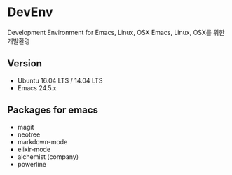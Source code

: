 # DevEnv
Development Environment for Emacs, Linux, OSX
Emacs, Linux, OSX를 위한 개발환경

## Version

* Ubuntu 16.04 LTS / 14.04 LTS
* Emacs 24.5.x

## Packages for emacs

* magit
* neotree
* markdown-mode
* elixir-mode
* alchemist (company)
* powerline
